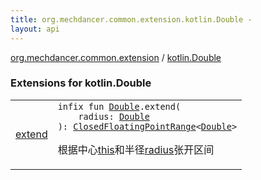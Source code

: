 ```yaml
---
title: org.mechdancer.common.extension.kotlin.Double - 
layout: api
---
```


<div class='api-docs-breadcrumbs'><a href="../index.html">org.mechdancer.common.extension</a> / <a href="./index.html">kotlin.Double</a></div>

### Extensions for kotlin.Double

<table class="api-docs-table">
<tbody>
<tr>
<td markdown="1">

<a href="extend.html">extend</a>


</td>
<td markdown="1">
<div class="signature"><code><span class="keyword">infix</span> <span class="keyword">fun </span><a href="https://kotlinlang.org/api/latest/jvm/stdlib/kotlin/-double/index.html"><span class="identifier">Double</span></a><span class="symbol">.</span><span class="identifier">extend</span><span class="symbol">(</span><br/>&nbsp;&nbsp;&nbsp;&nbsp;<span class="parameterName" id="org.mechdancer.common.extension$extend(kotlin.Double, kotlin.Double)/radius">radius</span><span class="symbol">:</span>&nbsp;<a href="https://kotlinlang.org/api/latest/jvm/stdlib/kotlin/-double/index.html"><span class="identifier">Double</span></a><br/><span class="symbol">)</span><span class="symbol">: </span><a href="https://kotlinlang.org/api/latest/jvm/stdlib/kotlin.ranges/-closed-floating-point-range/index.html"><span class="identifier">ClosedFloatingPointRange</span></a><span class="symbol">&lt;</span><a href="https://kotlinlang.org/api/latest/jvm/stdlib/kotlin/-double/index.html"><span class="identifier">Double</span></a><span class="symbol">&gt;</span></code></div>

根据中心<a href="extend/-this-.html">this</a>和半径<a href="extend.html#org.mechdancer.common.extension$extend(kotlin.Double, kotlin.Double)/radius">radius</a>张开区间


</td>
</tr>
</tbody>
</table>
